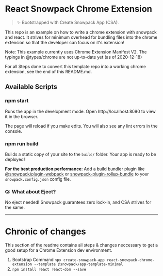 # React Snowpack Chrome Extension

> ✨ Bootstrapped with Create Snowpack App (CSA).

This repo is an example on how to write a chrome extension with snowpack and react. 
It strives for minimum overhead for bundling files into the chrome extension
so that the developer can focus on it's extension!

Note: This example currently uses Chrome Extension Manifest V2. 
The typings in @types/chrome are not up-to-date yet (as of 2020-12-18)

For all Steps done to convert this template repo into a working chrome extension, 
see the end of this README.md.

## Available Scripts

### npm start

Runs the app in the development mode.
Open http://localhost:8080 to view it in the browser.

The page will reload if you make edits.
You will also see any lint errors in the console.

### npm run build

Builds a static copy of your site to the `build/` folder.
Your app is ready to be deployed!

**For the best production performance:** Add a build bundler plugin like [@snowpack/plugin-webpack](https://github.com/snowpackjs/snowpack/tree/main/plugins/plugin-webpack) or [snowpack-plugin-rollup-bundle](https://github.com/ParamagicDev/snowpack-plugin-rollup-bundle) to your `snowpack.config.json` config file.

### Q: What about Eject?

No eject needed! Snowpack guarantees zero lock-in, and CSA strives for the same.

-------------------------------
# Chronic of changes 

This section of the readme contains all steps & changes neccessary 
to get a good setup for a Chrome Extension dev environment.

1. Bootstrap Command 
   `npx create-snowpack-app react-snowpack-chrome-extension --template @snowpack/app-template-minimal`
2. `npm install react react-dom --save`